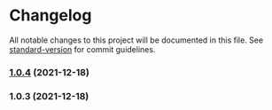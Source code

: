 # Changelog

All notable changes to this project will be documented in this file. See [standard-version](https://github.com/conventional-changelog/standard-version) for commit guidelines.

### [1.0.4](https://github.com/suijiafeng/auto-open-browser-plugin/compare/v1.0.3...v1.0.4) (2021-12-18)

### 1.0.3 (2021-12-18)

